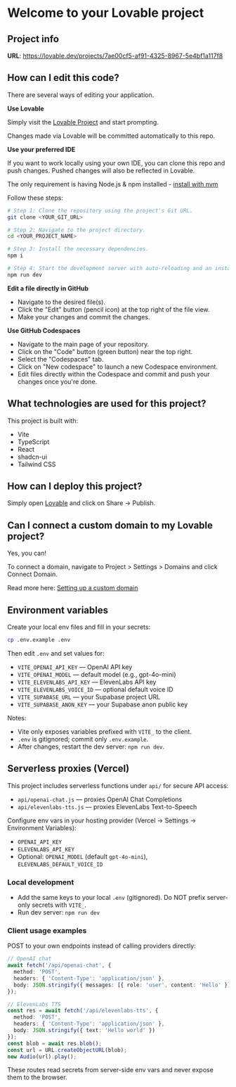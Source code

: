 # Welcome to your Lovable project

## Project info

**URL**: https://lovable.dev/projects/7ae00cf5-af91-4325-8967-5e4bf1a117f8

## How can I edit this code?

There are several ways of editing your application.

**Use Lovable**

Simply visit the [Lovable Project](https://lovable.dev/projects/7ae00cf5-af91-4325-8967-5e4bf1a117f8) and start prompting.

Changes made via Lovable will be committed automatically to this repo.

**Use your preferred IDE**

If you want to work locally using your own IDE, you can clone this repo and push changes. Pushed changes will also be reflected in Lovable.

The only requirement is having Node.js & npm installed - [install with nvm](https://github.com/nvm-sh/nvm#installing-and-updating)

Follow these steps:

```sh
# Step 1: Clone the repository using the project's Git URL.
git clone <YOUR_GIT_URL>

# Step 2: Navigate to the project directory.
cd <YOUR_PROJECT_NAME>

# Step 3: Install the necessary dependencies.
npm i

# Step 4: Start the development server with auto-reloading and an instant preview.
npm run dev
```

**Edit a file directly in GitHub**

- Navigate to the desired file(s).
- Click the "Edit" button (pencil icon) at the top right of the file view.
- Make your changes and commit the changes.

**Use GitHub Codespaces**

- Navigate to the main page of your repository.
- Click on the "Code" button (green button) near the top right.
- Select the "Codespaces" tab.
- Click on "New codespace" to launch a new Codespace environment.
- Edit files directly within the Codespace and commit and push your changes once you're done.

## What technologies are used for this project?

This project is built with:

- Vite
- TypeScript
- React
- shadcn-ui
- Tailwind CSS

## How can I deploy this project?

Simply open [Lovable](https://lovable.dev/projects/7ae00cf5-af91-4325-8967-5e4bf1a117f8) and click on Share -> Publish.

## Can I connect a custom domain to my Lovable project?

Yes, you can!

To connect a domain, navigate to Project > Settings > Domains and click Connect Domain.

Read more here: [Setting up a custom domain](https://docs.lovable.dev/features/custom-domain#custom-domain)

## Environment variables

Create your local env files and fill in your secrets:

```sh
cp .env.example .env
```

Then edit `.env` and set values for:

- `VITE_OPENAI_API_KEY` — OpenAI API key
- `VITE_OPENAI_MODEL` — default model (e.g., gpt-4o-mini)
- `VITE_ELEVENLABS_API_KEY` — ElevenLabs API key
- `VITE_ELEVENLABS_VOICE_ID` — optional default voice ID
- `VITE_SUPABASE_URL` — your Supabase project URL
- `VITE_SUPABASE_ANON_KEY` — your Supabase anon public key

Notes:
- Vite only exposes variables prefixed with `VITE_` to the client.
- `.env` is gitignored; commit only `.env.example`.
- After changes, restart the dev server: `npm run dev`.

## Serverless proxies (Vercel)

This project includes serverless functions under `api/` for secure API access:

- `api/openai-chat.js` — proxies OpenAI Chat Completions
- `api/elevenlabs-tts.js` — proxies ElevenLabs Text-to-Speech

Configure env vars in your hosting provider (Vercel → Settings → Environment Variables):
- `OPENAI_API_KEY`
- `ELEVENLABS_API_KEY`
- Optional: `OPENAI_MODEL` (default `gpt-4o-mini`), `ELEVENLABS_DEFAULT_VOICE_ID`

### Local development
- Add the same keys to your local `.env` (gitignored). Do NOT prefix server-only secrets with `VITE_`.
- Run dev server: `npm run dev`

### Client usage examples

POST to your own endpoints instead of calling providers directly:

```ts
// OpenAI chat
await fetch('/api/openai-chat', {
  method: 'POST',
  headers: { 'Content-Type': 'application/json' },
  body: JSON.stringify({ messages: [{ role: 'user', content: 'Hello' }] })
});
```

```ts
// ElevenLabs TTS
const res = await fetch('/api/elevenlabs-tts', {
  method: 'POST',
  headers: { 'Content-Type': 'application/json' },
  body: JSON.stringify({ text: 'Hello world' })
});
const blob = await res.blob();
const url = URL.createObjectURL(blob);
new Audio(url).play();
```

These routes read secrets from server-side env vars and never expose them to the browser.
